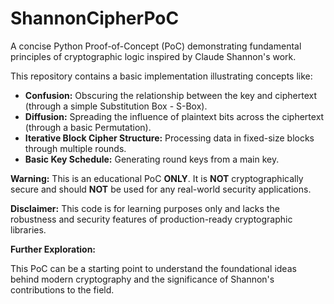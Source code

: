 # ShannonCipherPoC

A concise Python Proof-of-Concept (PoC) demonstrating fundamental principles of cryptographic logic inspired by Claude Shannon's work.

This repository contains a basic implementation illustrating concepts like:

* **Confusion:** Obscuring the relationship between the key and ciphertext (through a simple Substitution Box - S-Box).
* **Diffusion:** Spreading the influence of plaintext bits across the ciphertext (through a basic Permutation).
* **Iterative Block Cipher Structure:** Processing data in fixed-size blocks through multiple rounds.
* **Basic Key Schedule:** Generating round keys from a main key.

**Warning:** This is an educational PoC **ONLY**. It is **NOT** cryptographically secure and should **NOT** be used for any real-world security applications.

**Disclaimer:** This code is for learning purposes only and lacks the robustness and security features of production-ready cryptographic libraries.

**Further Exploration:**

This PoC can be a starting point to understand the foundational ideas behind modern cryptography and the significance of Shannon's contributions to the field.